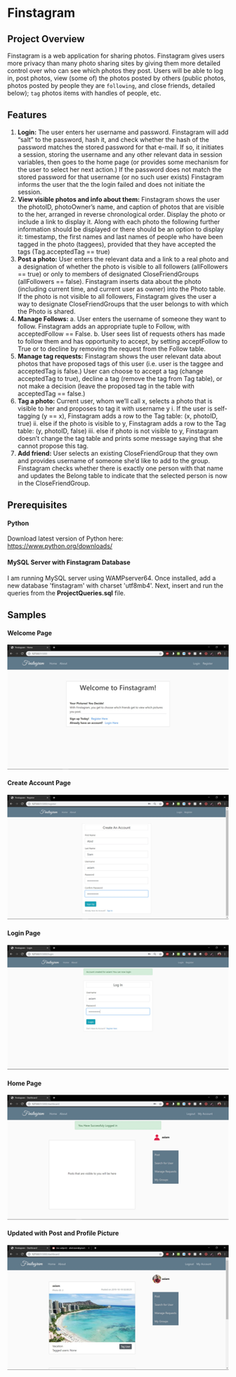 # Finstagram
## Project Overview 
Finstagram is a web application for sharing photos. Finstagram gives users more privacy than many photo sharing sites by giving them more detailed control over who can see which photos they post. Users will be able to log in, post photos, view (some of) the photos posted by others (public photos, photos posted by people they are `following`, and close friends, detailed below); `tag` photos items with handles of people, etc. 
## Features
1. **Login:** The user enters her username and password. Finstagram will add “salt” to the password, hash it, and check whether the hash of the password matches the stored password for that e-mail. If so, it initiates a session, storing the username and any other relevant data in session variables, then goes to the home page (or provides some mechanism for the user to select her next action.) If the password does not match the stored password for that username (or no such user exists) Finstagram informs the user that the the login failed and does not initiate the session.
2. **View visible photos and info about them:** Finstagram shows the user the photoID, photoOwner’s name, and caption of photos that are visible to the her, arranged in reverse chronological order. Display the photo or include a link to display it. Along with each photo the following further information should be displayed or there should be an option to display it: timestamp, the first names and last names of people who have been tagged in the photo (taggees), provided that they have accepted the tags (Tag.acceptedTag == true) 
3. **Post a photo:** User enters the relevant data and a link to a real photo and a designation of whether the photo is visible to all followers (allFollowers == true) or only to members of designated CloseFriendGroups (allFollowers == false). Finstagram inserts data about the photo (including current time, and current user as owner) into the Photo table. If the photo is not visible to all followers, Finstagram gives the user a way to designate CloseFriendGroups that the user belongs to with which the Photo is shared. 
4. **Manage Follows:**
  a. User enters the username of someone they want to follow. Finstagram adds an appropriate tuple to Follow, with acceptedFollow == False. 
  b. User sees list of requests others has made to follow them and has opportunity to accept, by setting acceptFollow to True or to decline by removing the request from the Follow table. 
5. **Manage tag requests:** Finstagram shows the user relevant data about photos that have proposed tags of this user (i.e. user is the taggee and acceptedTag is false.) User can choose to accept a tag (change acceptedTag to true), decline a tag (remove the tag from Tag table), or not make a decision (leave the proposed tag in the table with acceptedTag == false.) 
6. **Tag a photo:** Current user, whom we’ll call x, selects a photo that is visible to her and proposes to tag it with username y 
i. If the user is self-tagging (y == x), Finstagram adds a row to the Tag table: (x, photoID, true) ii. else if the photo is visible to y, Finstagram adds a row to the Tag table: (y, photoID, false) iii. else if photo is not visible to y, Finstagram doesn’t change the tag table 
and prints some message saying that she cannot propose this tag. 
7. **Add friend:** User selects an existing CloseFriendGroup that they own and provides 
username of someone she’d like to add to the group. Finstagram checks whether there is exactly one person with that name and updates the Belong table to indicate that the selected person is now in the CloseFriendGroup. 
## Prerequisites
#### Python
Download latest version of Python here: https://www.python.org/downloads/
#### MySQL Server with Finstagram Database
I am running MySQL server using WAMPserver64. Once installed, add a new database 'finstagram' with charset 'utf8mb4'. Next, insert and run the queries from the **ProjectQueries.sql** file.
## Samples
#### Welcome Page
![](samples/welcome.jpg)
#### Create Account Page
![](samples/createaccount.jpg)
#### Login Page
![](samples/login.jpg)
#### Home Page
![](samples/home.jpg)
#### Updated with Post and Profile Picture
![](samples/samplepost.jpg)

